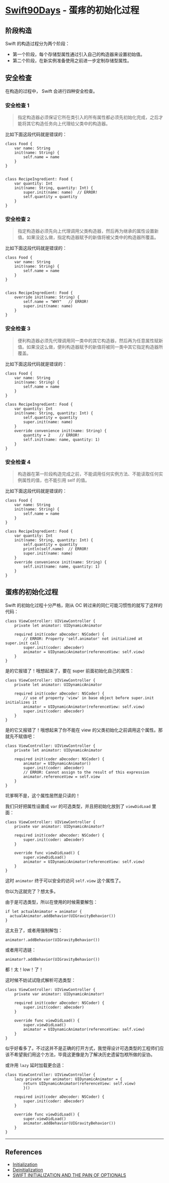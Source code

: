 # [Swift90Days](https://github.com/callmewhy/Swift90Days) - 蛋疼的初始化过程

## 阶段构造

Swift 的构造过程分为两个阶段：

- 第一个阶段，每个存储型属性通过引入自己的构造器来设置初始值。
- 第二个阶段，在新实例准备使用之前进一步定制存储型属性。

## 安全检查

在构造的过程中， Swift 会进行四种安全检查。

### 安全检查 1

> 指定构造器必须保证它所在类引入的所有属性都必须先初始化完成，之后才能将其它构造任务向上代理给父类中的构造器。

比如下面这段代码就是错误的：

    class Food {
        var name: String
        init(name: String) {
            self.name = name
        }
    }


    class RecipeIngredient: Food {
        var quantity: Int
        init(name: String, quantity: Int) {
            super.init(name: name)  // ERROR!
            self.quantity = quantity
        }
    }


### 安全检查 2

> 指定构造器必须先向上代理调用父类构造器，然后再为继承的属性设置新值。如果没这么做，指定构造器赋予的新值将被父类中的构造器所覆盖。

比如下面这段代码就是错误的：

    class Food {
        var name: String
        init(name: String) {
            self.name = name
        }
    }


    class RecipeIngredient: Food {
        override init(name: String) {
            self.name = "WHY"   // ERROR!
            super.init(name: name)
        }
    }

### 安全检查 3

> 便利构造器必须先代理调用同一类中的其它构造器，然后再为任意属性赋新值。如果没这么做，便利构造器赋予的新值将被同一类中其它指定构造器所覆盖。

比如下面这段代码就是错误的：

    class Food {
        var name: String
        init(name: String) {
            self.name = name
        }
    }

    class RecipeIngredient: Food {
        var quantity: Int
        init(name: String, quantity: Int) {
            self.quantity = quantity
            super.init(name: name)
        }
        override convenience init(name: String) {
            quantity = 2    // ERROR!
            self.init(name: name, quantity: 1)
        }
    }


### 安全检查 4

> 构造器在第一阶段构造完成之前，不能调用任何实例方法、不能读取任何实例属性的值，也不能引用 self 的值。

比如下面这段代码就是错误的：

    class Food {
        var name: String
        init(name: String) {
            self.name = name
        }
    }

    class RecipeIngredient: Food {
        var quantity: Int
        init(name: String, quantity: Int) {
            self.quantity = quantity
            println(self.name)  // ERROR!
            super.init(name: name)
        }
        override convenience init(name: String) {
            self.init(name: name, quantity: 1)
        }
    }


## 蛋疼的初始化过程

Swift 的初始化过程十分严格，刚从 OC 转过来的同仁可能习惯性的就写了这样的代码：

    class ViewController: UIViewController {
        private let animator: UIDynamicAnimator
        
        required init(coder aDecoder: NSCoder) {
            // ERROR: Property 'self.animator' not initialized at super.init call
            super.init(coder: aDecoder)
            animator = UIDynamicAnimator(referenceView: self.view)
        }
    }

是的它报错了！哦想起来了，要在 super 前面初始化自己的属性：

    class ViewController: UIViewController {
        private let animator: UIDynamicAnimator
        
        required init(coder aDecoder: NSCoder) {
            // use of property 'view' in base object before super.init initializes it
            animator = UIDynamicAnimator(referenceView: self.view)
            super.init(coder: aDecoder)
        }
    }

是的它又报错了！哦想起来了你不能在 view 的父类初始化之前调用这个属性。那就先不赋值吧：

 
    class ViewController: UIViewController {
        private let animator: UIDynamicAnimator
        
        required init(coder aDecoder: NSCoder) {
            animator = UIDynamicAnimator()
            super.init(coder: aDecoder)
            // ERROR: Cannot assign to the result of this expression
            animator.referenceView = self.view
        }
    }

坑爹啊不是，这个属性居然是只读的！

我们只好把属性设置成 `var` 的可选类型，并且把初始化放到了 `viewDidLoad` 里面：

    class ViewController: UIViewController {
        private var animator: UIDynamicAnimator?
        
        required init(coder aDecoder: NSCoder) {
            super.init(coder: aDecoder)
        }
        
        override func viewDidLoad() {
            super.viewDidLoad()
            animator = UIDynamicAnimator(referenceView: self.view)
        }
    }

这时 `animator` 终于可以安全的访问 `self.view` 这个属性了。

你以为这就完了？想太多。

由于是可选类型，所以在使用的时候需要解包：

    if let actualAnimator = animator {
      actualAnimator.addBehavior(UIGravityBehavior())
    } 

这太丑了，或者用强制解包：

    animator!.addBehavior(UIGravityBehavior())

或者用可选链：

    animator?.addBehavior(UIGravityBehavior())

都！太！low！了！

这时候不妨试试隐式解析可选类型：


    class ViewController: UIViewController {
        private var animator: UIDynamicAnimator!
        
        required init(coder aDecoder: NSCoder) {
            super.init(coder: aDecoder)
        }
        
        override func viewDidLoad() {
            super.viewDidLoad()
            animator = UIDynamicAnimator(referenceView: self.view)
        }
    }

似乎好看多了。不过这并不是正确的打开方式，我觉得设计可选类型的工程师们应该不希望我们用这个方法，毕竟这更像是为了解决历史遗留包袱所做的妥协。

或许用 `lazy` 延时加载更合适：

    class ViewController: UIViewController {
        lazy private var animator: UIDynamicAnimator = {
            return UIDynamicAnimator(referenceView: self.view)
            }()
        
        required init(coder aDecoder: NSCoder) {
            super.init(coder: aDecoder)
        }
        
        override func viewDidLoad() {
            super.viewDidLoad()
            animator.addBehavior(UIGravityBehavior())
        }
    }




*** 

## References

- [Initialization](https://developer.apple.com/library/ios/documentation/Swift/Conceptual/Swift_Programming_Language/Initialization.html)
- [Deinitialization](https://developer.apple.com/library/ios/documentation/Swift/Conceptual/Swift_Programming_Language/Deinitialization.html)
- [SWIFT INITIALIZATION AND THE PAIN OF OPTIONALS](http://www.scottlogic.com/blog/2014/11/20/swift-initialisation.html)